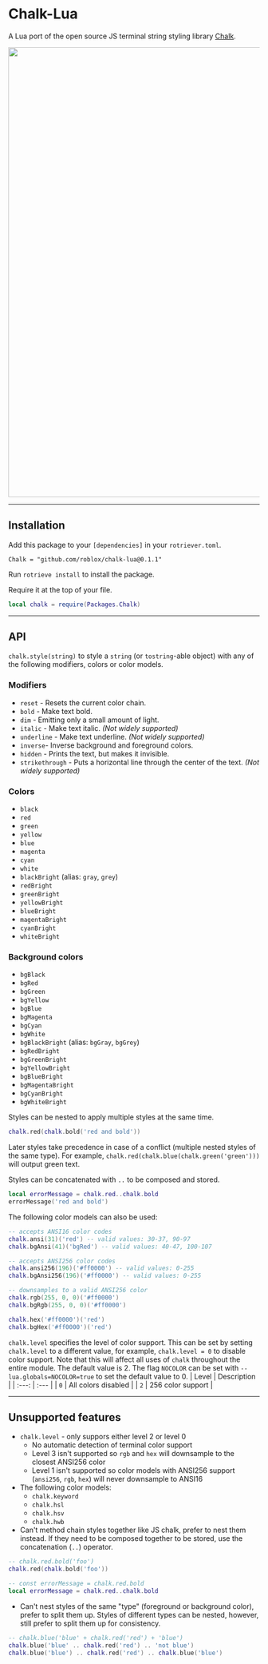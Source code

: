 # Chalk-Lua

A Lua port of the open source JS terminal string styling library [Chalk](https://github.com/chalk/chalk).

<img src="https://cdn.jsdelivr.net/gh/chalk/ansi-styles@8261697c95bf34b6c7767e2cbe9941a851d59385/screenshot.svg" width="900">

---

## Installation

Add this package to your `[dependencies]` in your `rotriever.toml`.
```
Chalk = "github.com/roblox/chalk-lua@0.1.1"
```

Run `rotrieve install` to install the package.

Require it at the top of your file.
```lua
local chalk = require(Packages.Chalk)
```

---

## API

`chalk.style(string)` to style a `string` (or `tostring`-able object) with any of the following modifiers, colors or color models.

### Modifiers

* `reset` - Resets the current color chain.
* `bold` - Make text bold.
* `dim` - Emitting only a small amount of light.
* `italic` - Make text italic. *(Not widely supported)*
* `underline` - Make text underline. *(Not widely supported)*
* `inverse`- Inverse background and foreground colors.
* `hidden` - Prints the text, but makes it invisible.
* `strikethrough` - Puts a horizontal line through the center of the text. *(Not widely supported)*

### Colors

* `black`
* `red`
* `green`
* `yellow`
* `blue`
* `magenta`
* `cyan`
* `white`
* `blackBright` (alias: `gray`, `grey`)
* `redBright`
* `greenBright`
* `yellowBright`
* `blueBright`
* `magentaBright`
* `cyanBright`
* `whiteBright`

### Background colors

* `bgBlack`
* `bgRed`
* `bgGreen`
* `bgYellow`
* `bgBlue`
* `bgMagenta`
* `bgCyan`
* `bgWhite`
* `bgBlackBright` (alias: `bgGray`, `bgGrey`)
* `bgRedBright`
* `bgGreenBright`
* `bgYellowBright`
* `bgBlueBright`
* `bgMagentaBright`
* `bgCyanBright`
* `bgWhiteBright`

Styles can be nested to apply multiple styles at the same time.
```lua
chalk.red(chalk.bold('red and bold'))
```
Later styles take precedence in case of a conflict (multiple nested styles of the same type). For example, `chalk.red(chalk.blue(chalk.green('green')))` will output green text.

Styles can be concatenated with `..` to be composed and stored.
```lua
local errorMessage = chalk.red..chalk.bold
errorMessage('red and bold')
```

The following color models can also be used:
```lua
-- accepts ANSI16 color codes
chalk.ansi(31)('red') -- valid values: 30-37, 90-97
chalk.bgAnsi(41)('bgRed') -- valid values: 40-47, 100-107

-- accepts ANSI256 color codes 
chalk.ansi256(196)('#ff0000') -- valid values: 0-255
chalk.bgAnsi256(196)('#ff0000') -- valid values: 0-255

-- downsamples to a valid ANSI256 color
chalk.rgb(255, 0, 0)('#ff0000')
chalk.bgRgb(255, 0, 0)('#ff0000')

chalk.hex('#ff0000')('red')
chalk.bgHex('#ff0000')('red')
```

`chalk.level` specifies the level of color support. This can be set by setting `chalk.level` to a different value, for example, `chalk.level = 0` to disable color support. Note that this will affect all uses of `chalk` throughout the entire module. The default value is 2. The flag `NOCOLOR` can be set with `--lua.globals=NOCOLOR=true` to set the default value to 0.
| Level | Description |
| :---: | :--- |
| `0` | All colors disabled |
| `2` | 256 color support |

---

## Unsupported features

* `chalk.level` - only suppors either level 2 or level 0
    * No automatic detection of terminal color support
    * Level 3 isn't supported so `rgb` and `hex` will downsample to the closest ANSI256 color
    * Level 1 isn't supported so color models with ANSI256 support (`ansi256`, `rgb`, `hex`) will never downsample to ANSI16
* The following color models:
    * `chalk.keyword`
    * `chalk.hsl`
    * `chalk.hsv`
    * `chalk.hwb`
* Can't method chain styles together like JS chalk, prefer to nest them instead. If they need to be composed together to be stored, use the concatenation (`..`) operator.
```lua
-- chalk.red.bold('foo')
chalk.red(chalk.bold('foo'))

-- const errorMessage = chalk.red.bold
local errorMessage = chalk.red..chalk.bold
```
* Can't nest styles of the same "type" (foreground or background color), prefer to split them up. Styles of different types can be nested, however, still prefer to split them up for consistency.
```lua
-- chalk.blue('blue' + chalk.red('red') + 'blue')
chalk.blue('blue' .. chalk.red('red') .. 'not blue')
chalk.blue('blue') .. chalk.red('red') .. chalk.blue('blue')
```
